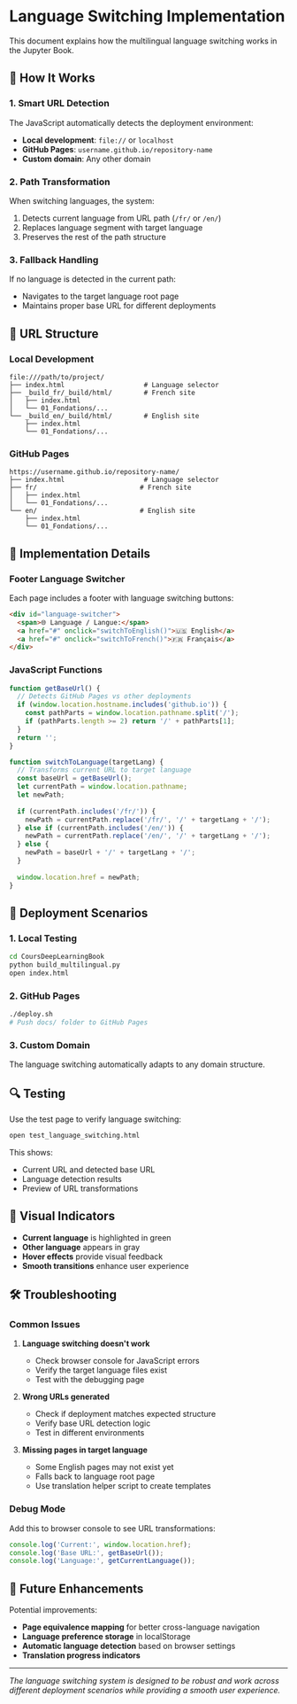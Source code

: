 # Language Switching Implementation

This document explains how the multilingual language switching works in the Jupyter Book.

## 🔧 How It Works

### 1. **Smart URL Detection**
The JavaScript automatically detects the deployment environment:
- **Local development**: `file://` or `localhost`
- **GitHub Pages**: `username.github.io/repository-name`
- **Custom domain**: Any other domain

### 2. **Path Transformation**
When switching languages, the system:
1. Detects current language from URL path (`/fr/` or `/en/`)
2. Replaces language segment with target language
3. Preserves the rest of the path structure

### 3. **Fallback Handling**
If no language is detected in the current path:
- Navigates to the target language root page
- Maintains proper base URL for different deployments

## 📍 URL Structure

### Local Development
```
file:///path/to/project/
├── index.html                    # Language selector
├── _build_fr/_build/html/        # French site
│   ├── index.html
│   └── 01_Fondations/...
└── _build_en/_build/html/        # English site
    ├── index.html
    └── 01_Fondations/...
```

### GitHub Pages
```
https://username.github.io/repository-name/
├── index.html                    # Language selector
├── fr/                          # French site
│   ├── index.html
│   └── 01_Fondations/...
└── en/                          # English site
    ├── index.html
    └── 01_Fondations/...
```

## 🎯 Implementation Details

### Footer Language Switcher
Each page includes a footer with language switching buttons:

```html
<div id="language-switcher">
  <span>🌐 Language / Langue:</span>
  <a href="#" onclick="switchToEnglish()">🇺🇸 English</a>
  <a href="#" onclick="switchToFrench()">🇫🇷 Français</a>
</div>
```

### JavaScript Functions
```javascript
function getBaseUrl() {
  // Detects GitHub Pages vs other deployments
  if (window.location.hostname.includes('github.io')) {
    const pathParts = window.location.pathname.split('/');
    if (pathParts.length >= 2) return '/' + pathParts[1];
  }
  return '';
}

function switchToLanguage(targetLang) {
  // Transforms current URL to target language
  const baseUrl = getBaseUrl();
  let currentPath = window.location.pathname;
  let newPath;
  
  if (currentPath.includes('/fr/')) {
    newPath = currentPath.replace('/fr/', '/' + targetLang + '/');
  } else if (currentPath.includes('/en/')) {
    newPath = currentPath.replace('/en/', '/' + targetLang + '/');
  } else {
    newPath = baseUrl + '/' + targetLang + '/';
  }
  
  window.location.href = newPath;
}
```

## 🚀 Deployment Scenarios

### 1. **Local Testing**
```bash
cd CoursDeepLearningBook
python build_multilingual.py
open index.html
```

### 2. **GitHub Pages**
```bash
./deploy.sh
# Push docs/ folder to GitHub Pages
```

### 3. **Custom Domain**
The language switching automatically adapts to any domain structure.

## 🔍 Testing

Use the test page to verify language switching:
```bash
open test_language_switching.html
```

This shows:
- Current URL and detected base URL
- Language detection results
- Preview of URL transformations

## 🎨 Visual Indicators

- **Current language** is highlighted in green
- **Other language** appears in gray
- **Hover effects** provide visual feedback
- **Smooth transitions** enhance user experience

## 🛠️ Troubleshooting

### Common Issues

1. **Language switching doesn't work**
   - Check browser console for JavaScript errors
   - Verify the target language files exist
   - Test with the debugging page

2. **Wrong URLs generated**
   - Check if deployment matches expected structure
   - Verify base URL detection logic
   - Test in different environments

3. **Missing pages in target language**
   - Some English pages may not exist yet
   - Falls back to language root page
   - Use translation helper script to create templates

### Debug Mode
Add this to browser console to see URL transformations:
```javascript
console.log('Current:', window.location.href);
console.log('Base URL:', getBaseUrl());
console.log('Language:', getCurrentLanguage());
```

## 📝 Future Enhancements

Potential improvements:
- **Page equivalence mapping** for better cross-language navigation
- **Language preference storage** in localStorage
- **Automatic language detection** based on browser settings
- **Translation progress indicators**

---

*The language switching system is designed to be robust and work across different deployment scenarios while providing a smooth user experience.*